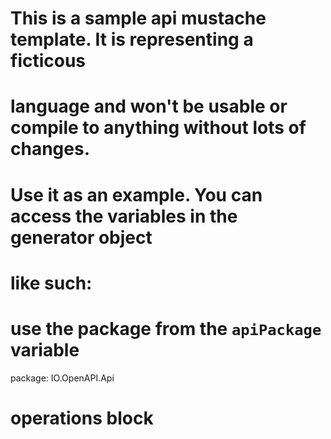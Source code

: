 
# This is a sample api mustache template.  It is representing a ficticous 
# language and won't be usable or compile to anything without lots of changes.
# Use it as an example.  You can access the variables in the generator object
# like such:

# use the package from the `apiPackage` variable
package: IO.OpenAPI.Api

# operations block
